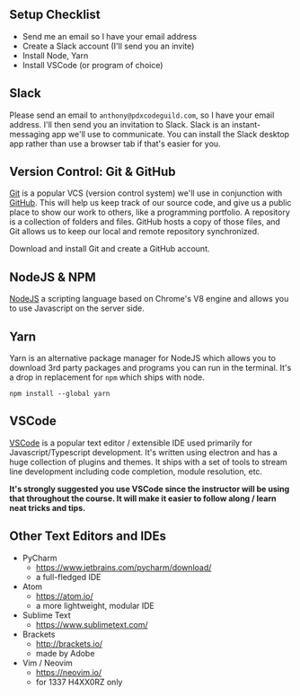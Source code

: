 
## Setup Checklist

- Send me an email so I have your email address
- Create a Slack account (I'll send you an invite)
- Install Node, Yarn
- Install VSCode (or program of choice)


## Slack

Please send an email to `anthony@pdxcodeguild.com`, so I have your email address. I'll then send you an invitation to Slack. Slack is an instant-messaging app we'll use to communicate. You can install the Slack desktop app rather than use a browser tab if that's easier for you.


## Version Control: Git & GitHub

[Git](https://git-scm.com/downloads) is a popular VCS (version control system) we'll use in conjunction with [GitHub](https://github.com/). This will help us keep track of our source code, and give us a public place to show our work to others, like a programming portfolio. A repository is a collection of folders and files. GitHub hosts a copy of those files, and Git allows us to keep our local and remote repository synchronized.

Download and install Git and create a GitHub account.

## NodeJS & NPM

[NodeJS](https://nodejs.org/en/) a scripting language based on Chrome's V8 engine and allows you to use Javascript on the server side.

## Yarn

Yarn is an alternative package manager for NodeJS which allows you to download 3rd party packages and programs you can run in the terminal. 
It's a drop in replacement for `npm` which ships with node.

`npm install --global yarn`


## VSCode

[VSCode](https://code.visualstudio.com/) is a popular text editor / extensible IDE used primarily for Javascript/Typescript development. It's written using electron and has a huge collection of plugins and themes. It ships with a set of tools to stream line development including code completion, module resolution, etc.

**It's strongly suggested you use VSCode since the instructor will be using that throughout the course. It will make it easier to follow along / learn neat tricks and tips.**

## Other Text Editors and IDEs

- PyCharm
  - https://www.jetbrains.com/pycharm/download/
  - a full-fledged IDE
- Atom
  - https://atom.io/
  - a more lightweight, modular IDE
- Sublime Text
  - https://www.sublimetext.com/
- Brackets
  - http://brackets.io/
  - made by Adobe
- Vim / Neovim
  - https://neovim.io/
  - for 1337 H4XX0RZ only